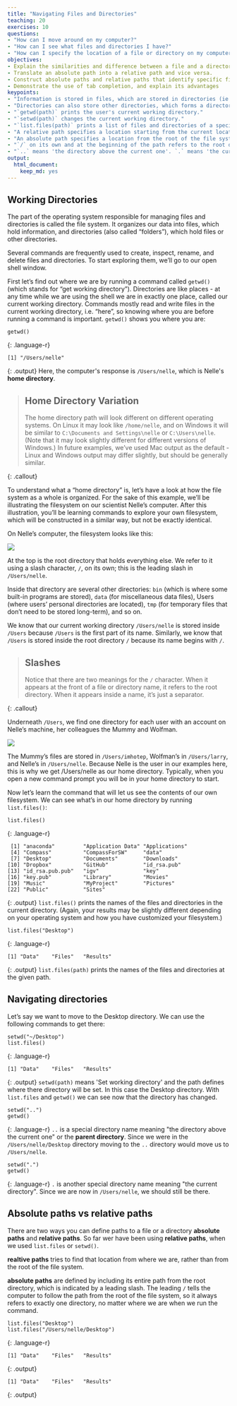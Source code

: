```yaml
---
title: "Navigating Files and Directories"
teaching: 20
exercises: 10
questions:
- "How can I move around on my computer?"
- "How can I see what files and directories I have?"
- "How can I specify the location of a file or directory on my computer?"
objectives:
- Explain the similarities and difference between a file and a directory.
- Translate an absolute path into a relative path and vice versa. 
- Construct absolute paths and relative paths that identify specific files and directories.
- Demonstrate the use of tab completion, and explain its advantages
keypoints:
- "Information is stored in files, which are stored in directories (ie folders)."
- "Directories can also store other directories, which forms a directory tree."
- "`getwd(path)` prints the user's current working directory."
- "`setwd(path)` changes the current working directory."
- "`list.files(path)` prints a list of files and directories of a specific directory; or `list.files()` on its own for the current working directory."
- "A relative path specifies a location starting from the current location."
- "An absolute path specifies a location from the root of the file system."
- "`/` on its own and at the beginning of the path refers to the root directory of the whole system."
- "`..` means 'the directory above the current one'. `.` means 'the current directory'."
output: 
  html_document: 
    keep_md: yes
---
```




## Working Directories
The part of the operating system responsible for managing files and directories is called the file system. It organizes our data into files, which hold information, and directories (also called “folders”), which hold files or other directories.

Several commands are frequently used to create, inspect, rename, and delete files and directories. To start exploring them, we’ll go to our open shell window.

First let’s find out where we are by running a command called `getwd()` (which stands for “get working directory”). Directories are like places - at any time while we are using the shell we are in exactly one place, called our current working directory. Commands mostly read and write files in the current working directory, i.e. “here”, so knowing where you are before running a command is important. `getwd()` shows you where you are:



~~~
getwd()
~~~
{: .language-r}

~~~
[1] "/Users/nelle"
~~~
{: .output}
Here, the computer's response is `/Users/nelle`, which is Nelle's **home directory**.

> ## Home Directory Variation
>
> The home directory path will look different on different operating systems. On Linux it may look like `/home/nelle`, and on Windows it will be similar to `C:\Documents and Settings\nelle` or `C:\Users\nelle`.
> (Note that it may look slightly different for different versions of Windows.) In future examples, we’ve used Mac output as the default - Linux and Windows output may differ slightly, but should be generally similar.
>
{: .callout}

To understand what a “home directory” is, let’s have a look at how the file system as a whole is organized. For the sake of this example, we’ll be illustrating the filesystem on our scientist Nelle’s computer. After this illustration, you’ll be learning commands to explore your own filesystem, which will be constructed in a similar way, but not be exactly identical.

On Nelle’s computer, the filesystem looks like this:

![](../fig/rmd-02-filesystem.svg)

At the top is the root directory that holds everything else. We refer to it using a slash character, `/`, on its own; this is the leading slash in `/Users/nelle`.

Inside that directory are several other directories: `bin` (which is where some built-in programs are stored), `data` (for miscellaneous data files), Users (where users’ personal directories are located), `tmp` (for temporary files that don’t need to be stored long-term), and so on.

We know that our current working directory `/Users/nelle` is stored inside `/Users` because `/Users` is the first part of its name. Similarly, we know that `/Users` is stored inside the root directory `/` because its name begins with `/`.

> ## Slashes
>
> Notice that there are two meanings for the `/` character. When it appears at the front of a file or directory name, it refers to the root directory. When it appears inside a name, it’s just a separator.
>
{: .callout}

Underneath `/Users`, we find one directory for each user with an account on Nelle’s machine, her colleagues the Mummy and Wolfman.

![](../fig/rmd-02-home-directories.svg)

The Mummy’s files are stored in `/Users/imhotep`, Wolfman’s in `/Users/larry`, and Nelle’s in `/Users/nelle`. Because Nelle is the user in our examples here, this is why we get /Users/nelle as our home directory.
Typically, when you open a new command prompt you will be in your home directory to start.

Now let’s learn the command that will let us see the contents of our own filesystem. We can see what’s in our home directory by running `list.files()`:


~~~
list.files()
~~~
{: .language-r}

~~~
 [1] "anaconda"         "Application Data" "Applications"    
 [4] "Compass"          "CompassForSW"     "data"            
 [7] "Desktop"          "Documents"        "Downloads"       
[10] "Dropbox"          "GitHub"           "id_rsa.pub"      
[13] "id_rsa.pub.pub"   "igv"              "key"             
[16] "key.pub"          "Library"          "Movies"          
[19] "Music"            "MyProject"        "Pictures"        
[22] "Public"           "Sites"           
~~~
{: .output}
`list.files()` prints the names of the files and directories in the current directory. 
(Again, your results may be slightly different depending on your operating system and how you have customized your filesystem.)



~~~
list.files("Desktop")
~~~
{: .language-r}

~~~
[1] "Data"    "Files"   "Results"
~~~
{: .output}
`list.files(path)` prints the names of the files and directories at the given path. 


## Navigating directories

Let’s say we want to move to the Desktop directory. We can use the following commands to get there:

~~~
setwd("~/Desktop")
list.files()
~~~
{: .language-r}

~~~
[1] "Data"    "Files"   "Results"
~~~
{: .output}
`setwd(path)` means 'Set working directory' and the path defines where there directory will be set. In this case the Desktop directory. With `list.files` and `getwd()` we can see now that the directory has changed.


~~~
setwd("..")
getwd()
~~~
{: .language-r}
`..` is a special directory name meaning "the directory above the current one" or the **parent directory**. Since we were in the `/Users/nelle/Desktop` directory moving to the `..` directory would move us to `/Users/nelle`.


~~~
setwd(".")
getwd()
~~~
{: .language-r}
`.` is another special directory name meaning "the current directory". Since we are now in `/Users/nelle`, we should still be there.


## Absolute paths vs relative paths

There are two ways you can define paths to a file or a directory **absolute paths** and **relative paths**. So far wer have been using **relative paths**, when we used `list.files` or `setwd()`. 

**realtive  paths** tries to find that location from where we are, rather than from the root of the file system.

**absolute paths** are defined by including its entire path from the root directory, which is indicated by a leading slash. The leading `/` tells the computer to follow the path from the root of the file system, so it always refers to exactly one directory, no matter where we are when we run the command.


~~~
list.files("Desktop")
list.files("/Users/nelle/Desktop")
~~~
{: .language-r}

~~~
[1] "Data"    "Files"   "Results"
~~~
{: .output}



~~~
[1] "Data"    "Files"   "Results"
~~~
{: .output}
